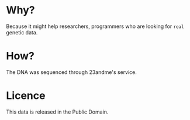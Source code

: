 # Why?
Because it might help researchers, programmers who are looking for `real` genetic data.

# How?
The DNA was sequenced through 23andme's service.

# Licence
This data is released in the Public Domain.
